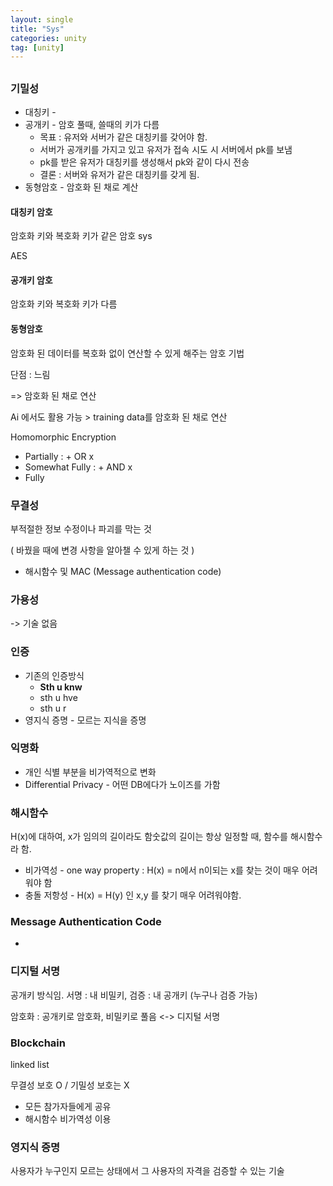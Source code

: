 ```yaml
---
layout: single
title: "Sys"
categories: unity
tag: [unity]
---
```


## 



### 기밀성

* 대칭키 - 
* 공개키 - 암호 풀때, 쓸때의 키가 다름
  * 목표 : 유저와 서버가 같은 대칭키를 갖어야 함.
  * 서버가 공개키를 가지고 있고 유저가 접속 시도 시 서버에서 pk를 보냄
  * pk를 받은 유저가 대칭키를 생성해서 pk와 같이 다시 전송
  * 결론 : 서버와 유저가 같은 대칭키를 갖게 됨.
* 동형암호 - 암호화 된 채로 계산



#### 대칭키 암호

암호화 키와 복호화 키가 같은 암호 sys

AES

#### 공개키 암호

암호화 키와 복호화 키가 다름

#### 동형암호

암호화 된 데이터를 복호화 없이 연산할 수 있게 해주는 암호 기법

단점 : 느림

=> 암호화 된 채로 연산

Ai 에서도 활용 가능 > training data를 암호화 된 채로 연산

Homomorphic Encryption

* Partially : + OR x 
* Somewhat Fully : + AND x
* Fully

### 무결성

부적절한 정보 수정이나 파괴를 막는 것

( 바꿨을 때에 변경 사항을 알아챌 수 있게 하는 것 )

* 해시함수 및 MAC (Message authentication  code)



### 가용성

-> 기술 없음



### 인증

* 기존의 인증방식
  * **Sth u knw**
  * sth u hve
  * sth u r
* 영지식 증명 - 모르는 지식을 증명



### 익명화

* 개인 식별 부분을 비가역적으로 변화
* Differential Privacy - 어떤 DB에다가 노이즈를 가함



### 해시함수

H(x)에 대하여, x가 임의의 길이라도 함숫값의 길이는 항상 일정할 때, 함수를 해시함수라 함.

* 비가역성 - one way property : H(x) = n에서 n이되는 x를 찾는 것이 매우 어려워야 함
* 충돌 저항성 - H(x) = H(y) 인 x,y 를 찾기 매우 어려워야함.



### Message Authentication Code

* 



### 디지털 서명

공개키 방식임. 서명 : 내 비밀키, 검증 : 내 공개키 (누구나 검증 가능)

암호화 : 공개키로 암호화, 비밀키로 풀음 <-> 디지털 서명



### Blockchain 

linked list 

무결성 보호  O / 기밀성 보호는 X

* 모든 참가자들에게 공유
* 해시함수 비가역성 이용



### 영지식 증명

사용자가 누구인지 모르는 상태에서 그 사용자의 자격을 검증할 수 있는 기술

